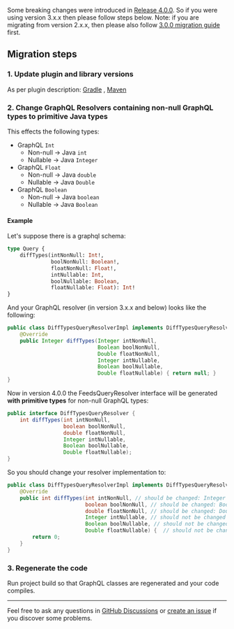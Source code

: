 Some breaking changes were introduced
in [Release 4.0.0](https://github.com/kobylynskyi/graphql-java-codegen/releases/tag/v4.0.0). So if you were using
version 3.x.x then please follow steps below. Note: if you are migrating from version 2.x.x, then please also
follow [3.0.0 migration guide](migration-to-3.0.0.md) first.

## Migration steps

### 1. Update plugin and library versions

As per plugin description: [Gradle](https://github.com/kobylynskyi/graphql-java-codegen/tree/main/plugins/gradle)
, [Maven](https://github.com/kobylynskyi/graphql-java-codegen/tree/main/plugins/maven)

### 2. Change GraphQL Resolvers containing non-null GraphQL types to primitive Java types

This effects the following types:

* GraphQL `Int`
    * Non-null -> Java `int`
    * Nullable -> Java `Integer`
* GraphQL `Float`
    * Non-null -> Java `double`
    * Nullable -> Java `Double`
* GraphQL `Boolean`
    * Non-null -> Java `boolean`
    * Nullable -> Java `Boolean`

#### Example

Let's suppose there is a graphql schema:

```graphql
type Query {
    diffTypes(intNonNull: Int!,
              boolNonNull: Boolean!,
              floatNonNull: Float!,
              intNullable: Int,
              boolNullable: Boolean,
              floatNullable: Float): Int!
}
```

And your GraphQL resolver (in version 3.x.x and below) looks like the following:

```java
public class DiffTypesQueryResolverImpl implements DiffTypesQueryResolver {
    @Override
    public Integer diffTypes(Integer intNonNull,
                             Boolean boolNonNull,
                             Double floatNonNull,
                             Integer intNullable,
                             Boolean boolNullable,
                             Double floatNullable) { return null; }
}
```

Now in version 4.0.0 the FeedsQueryResolver interface will be generated **with primitive types** for non-null GraphQL
types:

```java
public interface DiffTypesQueryResolver {
    int diffTypes(int intNonNull,
                  boolean boolNonNull,
                  double floatNonNull,
                  Integer intNullable,
                  Boolean boolNullable,
                  Double floatNullable);
}
```

So you should change your resolver implementation to:

```java
public class DiffTypesQueryResolverImpl implements DiffTypesQueryResolver {
    @Override
    public int diffTypes(int intNonNull, // should be changed: Integer -> int
                         boolean boolNonNull, // should be changed: Boolean -> boolean
                         double floatNonNull, // should be changed: Double -> double
                         Integer intNullable, // should not be changed because it is nullable 
                         Boolean boolNullable, // should not be changed because it is nullable
                         Double floatNullable) {  // should not be changed because it is nullable
        return 0;
    }
}
```

### 3. Regenerate the code

Run project build so that GraphQL classes are regenerated and your code compiles.


---

Feel free to ask any questions in [GitHub Discussions](https://github.com/kobylynskyi/graphql-java-codegen/discussions)
or [create an issue](https://github.com/kobylynskyi/graphql-java-codegen/issues) if you discover some problems.
